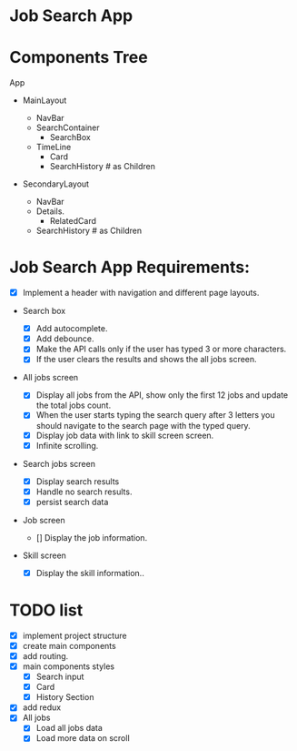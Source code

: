 # Job Search App

# Components Tree

App

- MainLayout

  - NavBar
  - SearchContainer
    - SearchBox
  - TimeLine
    - Card
    - SearchHistory # as Children

- SecondaryLayout
  - NavBar
  - Details.
    - RelatedCard
  - SearchHistory # as Children

# Job Search App Requirements:

- [x] Implement a header with navigation and different page layouts.

- Search box

  - [x] Add autocomplete.
  - [x] Add debounce.
  - [x] Make the API calls only if the user has typed 3 or more characters.
  - [x] If the user clears the results and shows the all jobs screen.

- All jobs screen

  - [x] Display all jobs from the API, show only the first 12 jobs and update the total jobs count.
  - [x] When the user starts typing the search query after 3 letters you should navigate to the search page with the typed query.
  - [x] Display job data with link to skill screen screen.
  - [x] Infinite scrolling.

- Search jobs screen

  - [x] Display search results
  - [x] Handle no search results.
  - [x] persist search data

- Job screen

  - [] Display the job information.

- Skill screen
  - [x] Display the skill information..

# TODO list

- [x] implement project structure
- [x] create main components
- [x] add routing.
- [x] main components styles
  - [x] Search input
  - [x] Card
  - [x] History Section
- [x] add redux
- [x] All jobs
  - [x] Load all jobs data
  - [x] Load more data on scroll
